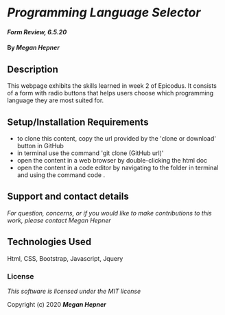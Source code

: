 
# _Programming Language Selector_

#### _Form Review, 6.5.20_

#### By _**Megan Hepner**_

## Description
  This webpage exhibits the skills learned in week 2 of Epicodus. It consists of a form with radio buttons that helps users choose which programming language they are most suited for. 


## Setup/Installation Requirements

* to clone this content, copy the url provided by the 'clone or download' button in GitHub
* in terminal use the command 'git clone (GitHub url)'
* open the content in a web browser by double-clicking the html doc
* open the content in a code editor by navigating to the folder in terminal and using the command code .

## Support and contact details

_For question, concerns, or if you would like to make contributions to this work, please contact Megan Hepner_

## Technologies Used

Html, CSS, Bootstrap, Javascript, Jquery

### License

*This software is licensed under the MIT license*

Copyright (c) 2020 **_Megan Hepner_**

